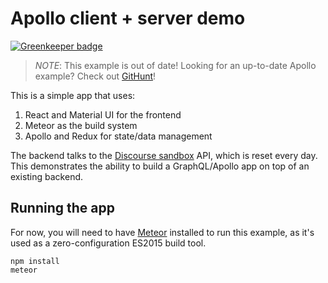 # Apollo client + server demo

[![Greenkeeper badge](https://badges.greenkeeper.io/apollographql/apollo-meteor-discourse-example.svg)](https://greenkeeper.io/)

> *NOTE*: This example is out of date!
> Looking for an up-to-date Apollo example? Check out [GitHunt](https://github.com/apollostack/GitHunt)!

This is a simple app that uses:

1. React and Material UI for the frontend
2. Meteor as the build system
3. Apollo and Redux for state/data management

The backend talks to the [Discourse sandbox](http://try.discourse.org/) API, which is reset every day. This demonstrates the ability to build a GraphQL/Apollo app on top of an existing backend.

## Running the app

For now, you will need to have [Meteor](https://www.meteor.com/) installed to run this example, as it's used as a zero-configuration ES2015 build tool.

```
npm install
meteor
```

